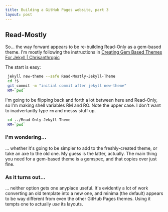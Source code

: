 ```yaml
---
title: Building a GitHub Pages website, part 3
layout: post
---
```

## Read-Mostly

So... the way forward appears to be re-building Read-Only as a gem-based
theme.  I'm mostly following the instructions in [Creating Gem Based Themes
For Jekyll |
Chrisanthropic](https://www.chrisanthropic.com/blog/2016/creating-gem-based-themes-for-jekyll/)

The start is easy:

```bash
 jekyll new-theme --safe Read-Mostly-Jekyll-Theme
 cd !$
 git commit -m "initial commit after jekyll new-theme"
 RM=`pwd`
```

I'm going to be flipping back and forth a lot between here and Read-Only, so
I'm making shell variables RM and RO.  Note the upper case.  I don't want to
inadvertantly type `rm` and messs stuff up.


```bash
 cd ../Read-Only-Jekyll-Theme
 RM=`pwd`
```

### I'm wondering...

... whether it's going to be simpler to add to the freshly-created theme, or
take an axe to the old one.  My guess is the latter, actually.  The main thing
you need for a gem-based theme is a gemspec, and that copies over just fine.


### As it turns out...

... neither option gets one anyplace useful.  It's evidently a lot of work
converting an old template into a new one, and minima (the default) appears to
be way different from even the other GitHub Pages themes.  Using it tempts one
to actually _use_ its layouts.

